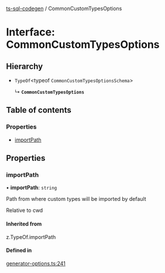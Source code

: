 [ts-sql-codegen](../README.md) / CommonCustomTypesOptions

# Interface: CommonCustomTypesOptions

## Hierarchy

- `TypeOf`<typeof `CommonCustomTypesOptionsSchema`\>

  ↳ **`CommonCustomTypesOptions`**

## Table of contents

### Properties

- [importPath](CommonCustomTypesOptions.md#importpath)

## Properties

### importPath

• **importPath**: `string`

Path from where custom types will be imported by default

Relative to cwd

#### Inherited from

z.TypeOf.importPath

#### Defined in

[generator-options.ts:241](https://github.com/lorefnon/ts-sql-codegen/blob/7570018/src/generator-options.ts#L241)
